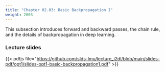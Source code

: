 ```yaml
---
title: "Chapter 02.03: Basic Backpropagation I"
weight: 2003
---
```

This subsection introduces forward and backward passes, the chain rule, and the details of backpropagation in deep learning.
<!--more-->

### Lecture slides

{{< pdfjs file="https://github.com/slds-lmu/lecture_i2dl/blob/main/slides-pdf/opt1/slides-opt1-basic-backpropagation1.pdf" >}}




